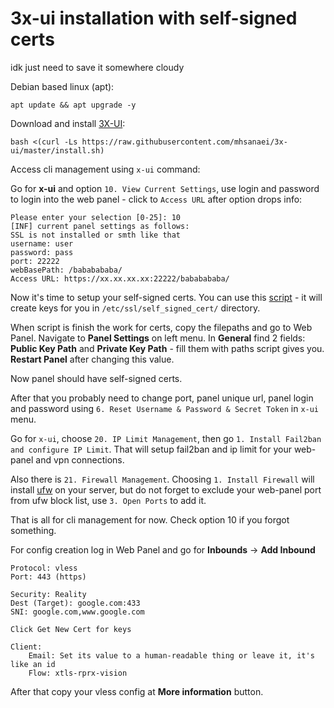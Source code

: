 # 3x-ui installation with self-signed certs
idk just need to save it somewhere cloudy


Debian based linux (apt):
```
apt update && apt upgrade -y
```

Download and install [3X-UI](https://github.com/MHSanaei/3x-ui):

```
bash <(curl -Ls https://raw.githubusercontent.com/mhsanaei/3x-ui/master/install.sh)
```

Access cli management using ``x-ui`` command:

Go for **x-ui** and option `10. View Current Settings`, use login and password to login into the web panel - click to `Access URL`  after option drops info:

```
Please enter your selection [0-25]: 10  
[INF] current panel settings as follows:
SSL is not installed or smth like that
username: user
password: pass
port: 22222
webBasePath: /bababababa/ 
Access URL: https://xx.xx.xx.xx:22222/bababababa/
```

Now it's time to setup your self-signed certs. You can use this [script](https://github.com/Roguelied/x3-ui_installation_guide/create-self-signed-certs.sh) - it will create keys for you in `/etc/ssl/self_signed_cert/` directory.

When script is finish the work for certs, copy the filepaths and go to Web Panel.
Navigate to **Panel Settings** on left menu. In **General** find 2 fields: **Public Key Path** and **Private Key Path** - fill them with paths script gives you. **Restart Panel** after changing this value. 

Now panel should have self-signed certs.

After that you probably need to change port, panel unique url, panel login and password using ``6. Reset Username & Password & Secret Token`` in ``x-ui`` menu.

Go for ``x-ui``, choose ``20. IP Limit Management``, then go ``1. Install Fail2ban and configure IP Limit``. That will setup fail2ban and ip limit for your web-panel and vpn connections.

Also there is ``21. Firewall Management``. Choosing ``1. Install Firewall`` will install [ufw](https://en.wikipedia.org/wiki/Uncomplicated_Firewall#:~:text=Uncomplicated%20Firewall%20(UFW)%20is%20a,Ubuntu%20installations%20since%208.04%20LTS.) on your server, but do not forget to exclude your web-panel port from ufw block list, use ``3. Open Ports`` to add it.

That is all for cli management for now. Check option 10 if you forgot something.


For config creation log in Web Panel and go for **Inbounds** -> **Add Inbound**
```
Protocol: vless
Port: 443 (https)

Security: Reality
Dest (Target): google.com:433
SNI: google.com,www.google.com

Click Get New Cert for keys

Client:
	Email: Set its value to a human-readable thing or leave it, it's like an id
	Flow: xtls-rprx-vision
```

After that copy your vless config at **More information** button.


